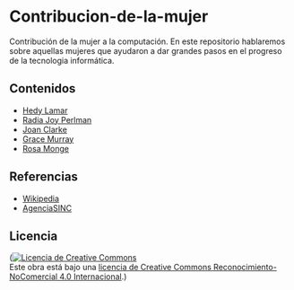# Contribucion-de-la-mujer
Contribución de la mujer a la computación. En este repositorio hablaremos sobre aquellas mujeres que ayudaron a dar grandes pasos en el progreso de la tecnologia informática.

## Contenidos
- [Hedy Lamar](Hedy.md)
- [Radia Joy Perlman](Radia.md)
- [Joan Clarke](Joan.md)
- [Grace Murray](Grace.md)
- [Rosa Monge](Rosa.md)

## Referencias
- [Wikipedia](https://es.wikipedia.org/wiki/Wikipedia:Portada)
- [AgenciaSINC](https://www.agenciasinc.es/Reportajes/Mujeres-jovenes-espanolas-y-lideres-en-tecnologia)
## Licencia
(<a rel="license" href="http://creativecommons.org/licenses/by-nc/4.0/"><img alt="Licencia de Creative Commons" style="border-width:0" src="https://i.creativecommons.org/l/by-nc/4.0/88x31.png" /></a><br />Este obra está bajo una <a rel="license" href="http://creativecommons.org/licenses/by-nc/4.0/">licencia de Creative Commons Reconocimiento-NoComercial 4.0 Internacional</a>.)

